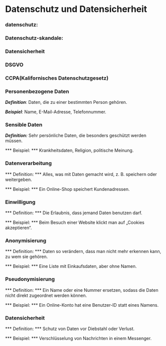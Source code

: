 # Datenschutz und Datensicherheit

### datenschutz:

### Datenschutz-skandale:

### Datensicherheit


### DSGVO

### CCPA(Kalifornisches Datenschutzgesetz)




### Personenbezogene Daten 

***Definition***: Daten, die zu einer bestimmten Person gehören.

***Beispiel***: Name, E-Mail-Adresse, Telefonnummer.

### Sensible Daten

***Definition:***  Sehr persönliche Daten, die besonders geschützt werden müssen.

*** Beispiel: *** Krankheitsdaten, Religion, politische Meinung.


### Datenverarbeitung

*** Definition: ***  Alles, was mit Daten gemacht wird, z. B. speichern oder weitergeben.

*** Beispiel: *** Ein Online-Shop speichert Kundenadressen.

### Einwilligung

*** Definition: *** Die Erlaubnis, dass jemand Daten benutzen darf.

*** Beispiel: *** Beim Besuch einer Website klickt man auf „Cookies akzeptieren“.

### Anonymisierung

*** Definition: *** Daten so verändern, dass man nicht mehr erkennen kann, zu wem sie gehören.

*** Beispiel: *** Eine Liste mit Einkaufsdaten, aber ohne Namen.

### Pseudonymisierung

*** Definition: *** Ein Name oder eine Nummer ersetzen, sodass die Daten nicht direkt zugeordnet werden können.

*** Beispiel: ***  Ein Online-Konto hat eine Benutzer-ID statt eines Namens.


### Datensicherheit

*** Definition: ***   Schutz von Daten vor Diebstahl oder Verlust.

*** Beispiel: *** Verschlüsselung von Nachrichten in einem Messenger.
